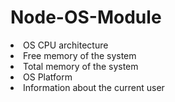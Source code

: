# Node-OS-Module

<li>OS CPU architecture</li>
<li>Free memory of the system</li>
<li>Total memory of the system</li>
<li>OS Platform</li>
<li>Information about the current user</li>
